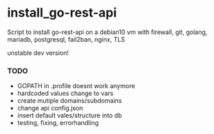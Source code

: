 # install_go-rest-api
Script to install go-rest-api on a debian10 vm with firewall, git, golang, mariadb, postgresql, fail2ban, nginx, TLS

unstable dev version!

### TODO
- GOPATH in .profile doesnt work anymore
- hardcoded values change to vars
- create mutiple domains/subdomains
- change api config.json
- insert default vales/structure into db
- testing, fixing, errorhandling
